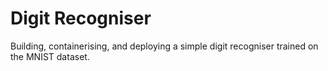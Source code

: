 # Digit Recogniser

Building, containerising, and deploying a simple digit recogniser trained on the MNIST dataset.
